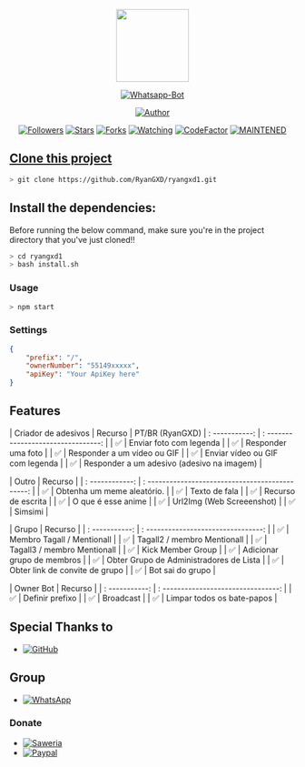 <p align="center">
<img src="https://yt3.ggpht.com/yti/APfAmoGOMyd1XqfD-A7GdH6ZROEQTHhlDXUCNLUysvZ9=s108-c-k-c0x00ffffff-no-rj" width="128" height="128"/>
</p>
<p align="center">
<a href="#"><img title="Whatsapp-Bot" src="https://img.shields.io/badge/Termux Whatsapp Bot-green?colorA=%23ff0000&colorB=%23017e40&style=for-the-badge"></a>
</p>
<p align="center">
<a href="https://github.com/mhankbarbar"><img title="Author" src="https://img.shields.io/badge/Author-mhankbarbar-red.svg?style=for-the-badge&logo=github"></a>
</p>
<p align="center">
<a href="https://github.com/mhankbarbar/followers"><img title="Followers" src="https://img.shields.io/github/followers/mhankbarbar?color=blue&style=flat-square"></a>
<a href="https://github.com/mhankbarbar/termux-wabot/stargazers/"><img title="Stars" src="https://img.shields.io/github/stars/mhankbarbar/termux-wabot?color=red&style=flat-square"></a>
<a href="https://github.com/mhankbarbar/termux-wabot/network/members"><img title="Forks" src="https://img.shields.io/github/forks/mhankbarbar/termux-wabot?color=red&style=flat-square"></a>
<a href="https://github.com/mhankbarbar/termux-wabot/watchers"><img title="Watching" src="https://img.shields.io/github/watchers/mhankbarbar/termux-wabot?label=Watchers&color=blue&style=flat-square"></a>
<a href="https://www.codefactor.io/repository/github/mhankbarbar/termux-wabot"><img src="https://www.codefactor.io/repository/github/mhankbarbar/termux-wabot/badge" alt="CodeFactor" /></a>
<a href="#"><img title="MAINTENED" src="https://img.shields.io/badge/MAINTENED-NO-blue.svg"</a>
</p>

## Clone this project

```bash
> git clone https://github.com/RyanGXD/ryangxd1.git
```

## Install the dependencies:
Before running the below command, make sure you're in the project directory that
you've just cloned!!

```bash
> cd ryangxd1
> bash install.sh
```

### Usage
```bash
> npm start
```

### Settings
```json
{
	"prefix": "/",
	"ownerNumber": "55149xxxxx",
	"apiKey": "Your ApiKey here"
}
```

## Features

|  Criador de adesivos |  Recurso | PT/BR (RyanGXD)
 |  : -----------: |  : --------------------------------: |
 |  ✅ |  Enviar foto com legenda |
 |  ✅ |  Responder uma foto |
 |  ✅ |  Responder a um vídeo ou GIF |
 |  ✅ |  Enviar vídeo ou GIF com legenda |
 |  ✅ |  Responder a um adesivo (adesivo na imagem) |

 |  Outro |  Recurso |
 |  : ------------: |  : ---------------------------------------------: |
 |  ✅ |  Obtenha um meme aleatório. |
 |  ✅ |  Texto de fala |
 |  ✅ |  Recurso de escrita |
 |  ✅ |  O que é esse anime |
 |  ✅ |  Url2Img (Web Screeenshot) |
 |  ✅ |  Simsimi |

 |  Grupo |  Recurso |
 |  : -----------: |  : --------------------------------: |
 |  ✅ |  Membro Tagall / Mentionall |
 |  ✅ |  Tagall2 / membro Mentionall |
 |  ✅ |  Tagall3 / membro Mentionall |
 |  ✅ |  Kick Member Group |
 |  ✅ |  Adicionar grupo de membros |
 |  ✅ |  Obter Grupo de Administradores de Lista |
 |  ✅ |  Obter link de convite de grupo |
 |  ✅ |  Bot sai do grupo |

 |  Owner Bot |  Recurso |
 |  : -----------: |  : --------------------------------: |
 |  ✅ |  Definir prefixo |
 |  ✅ |  Broadcast |
 |  ✅ |  Limpar todos os bate-papos |

## Special Thanks to
* <a href="https://github.com/adiwajshing/Baileys"><img alt="GitHub" src="https://img.shields.io/badge/adiwajshing/Baileys%20-%23121011.svg?&style=for-the-badge&logo=github&logoColor=white"/></a>

## Group
* <a href="https://chat.whatsapp.com/KHHxGNw2NQ1KmVbgEQE9nm"><img alt="WhatsApp" src="https://img.shields.io/badge/WhatsApp%20Group-25D366?style=for-the-badge&logo=whatsapp&logoColor=white"/></a>

### Donate
* <a href="https://saweria.co/donate/mhankbarbar"><img alt="Saweria" src="https://img.shields.io/badge/Saweria-F16061?style=for-the-badge&logo=ko-fi&logoColor=white" /></a>
* <a href="https://paypal.me/mhankbarbar"><img alt="Paypal" src="https://img.shields.io/badge/PayPal-00457C?style=for-the-badge&logo=paypal&logoColor=white" /></a>

